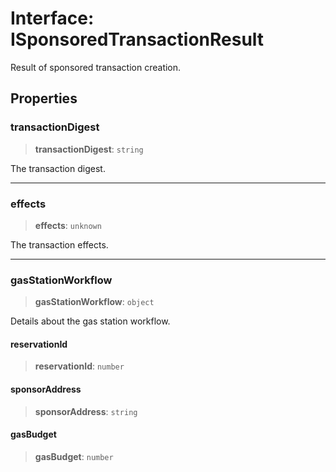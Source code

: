 # Interface: ISponsoredTransactionResult

Result of sponsored transaction creation.

## Properties

### transactionDigest

> **transactionDigest**: `string`

The transaction digest.

***

### effects

> **effects**: `unknown`

The transaction effects.

***

### gasStationWorkflow

> **gasStationWorkflow**: `object`

Details about the gas station workflow.

#### reservationId

> **reservationId**: `number`

#### sponsorAddress

> **sponsorAddress**: `string`

#### gasBudget

> **gasBudget**: `number`
